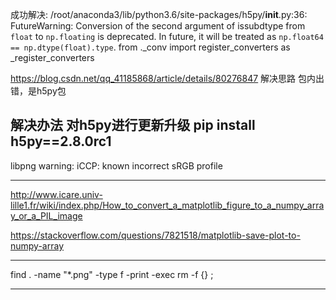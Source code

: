 
成功解决:
/root/anaconda3/lib/python3.6/site-packages/h5py/__init__.py:36: FutureWarning: Conversion of the second argument of issubdtype from `float` to `np.floating` is deprecated. In future, it will be treated as `np.float64 == np.dtype(float).type`.
  from ._conv import register_converters as _register_converters

https://blog.csdn.net/qq_41185868/article/details/80276847
解决思路
包内出错，是h5py包

解决办法
对h5py进行更新升级
pip install h5py==2.8.0rc1
-----------------------------------------------------------------------------------------------

libpng warning: iCCP: known incorrect sRGB profile


------------------------------------------------------------------------------------------------
http://www.icare.univ-lille1.fr/wiki/index.php/How_to_convert_a_matplotlib_figure_to_a_numpy_array_or_a_PIL_image

https://stackoverflow.com/questions/7821518/matplotlib-save-plot-to-numpy-array

------------------------------------------------------------------------------------------------

find . -name "*.png" -type f -print -exec rm -f {} \;

------------------------------------------------------------------------------------------------